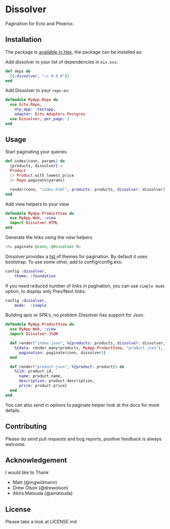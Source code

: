 # Dissolver

Pagination for Ecto and Phoenix.


## Installation

The package is [available in Hex](https://hex.pm/packages/dissolver), the package can be installed as:

Add dissolver to your list of dependencies in `mix.exs`:
```elixir
def deps do
  [{:dissolver, "~> 0.9.0"}]
end
```

Add Dissolver to your `repo.ex`:
```elixir
defmodule MyApp.Repo do
  use Ecto.Repo, 
    otp_app: :testapp,
    adapter: Ecto.Adapters.Postgres
  use Dissolver, per_page: 2
end
```

## Usage
Start paginating your queries 
```elixir
def index(conn, params) do
  {products, dissolver} =
  Product
  |> Product.with_lowest_price
  |> Repo.paginate(params)

  render(conn, "index.html", products: products, dissolver: dissolver)
end
```

Add view helpers to your view 
```elixir
defmodule MyApp.ProductView do
  use MyApp.Web, :view
  import Dissolver.HTML
end
```

Generate the links using the view helpers
```elixir
<%= paginate @conn, @dissolver %>
```

Dissolver provides a [list ](https://hexdocs.pm/dissolver/Dissolver.HTML.html#__using__/1) of themes for pagination. By default it uses bootstrap. To use some other, add to config/config.exs:
```elixir
config :dissolver,
	theme: :foundation
```

If you need reduced number of links in pagination, you can use `simple mode` option, to display only Prev/Next links:
```elixir
config :dissolver,
	mode:  :simple
```

Building apis or SPA's, no problem Dissolver has support for Json.

```elixir
defmodule MyApp.ProductView do
  use MyApp.Web, :view
  import Dissolver.JSON

  def render("index.json", %{products: products, dissolver: dissolver, conn: conn}) do
    %{data: render_many(products, MyApp.ProductView, "product.json"),
      pagination: paginate(conn, dissolver)}
  end

  def render("product.json", %{product: product}) do
    %{id: product.id,
      name: product.name,
      description: product.description,
      price: product.price}
  end
end
```


You can also send in options to paginate helper look at the docs for more details.

## Contributing
	
Please do send pull requests and bug reports, positive feedback is always welcome.


## Acknowledgement

I would like to Thank

* Matt (@mgwidmann)
* Drew Olson (@drewolson)
* Akira Matsuda (@amatsuda)

## License

Please take a look at LICENSE.md
